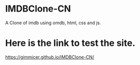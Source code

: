 # IMDBClone-CN
A Clone of imdb using omdb, html, css and js.

# Here is the link to test the site.
https://gimmicer.github.io/IMDBClone-CN/
